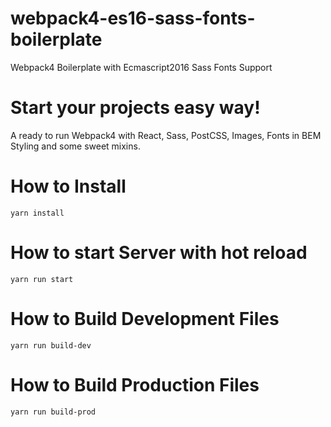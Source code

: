 # webpack4-es16-sass-fonts-boilerplate
Webpack4 Boilerplate with Ecmascript2016 Sass Fonts Support

# Start your projects easy way!
A ready to run Webpack4 with React, Sass, PostCSS, Images, Fonts in BEM Styling and some sweet mixins.

# How to Install
`yarn install `

# How to start Server with hot reload
`yarn run start`

# How to Build Development Files
`yarn run build-dev`

# How to Build Production Files
`yarn run build-prod`

